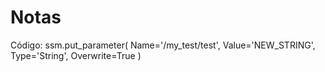 # Notas

Código:
ssm.put_parameter(
         Name='/my_test/test',
         Value='NEW_STRING',
         Type='String',
         Overwrite=True
       )
